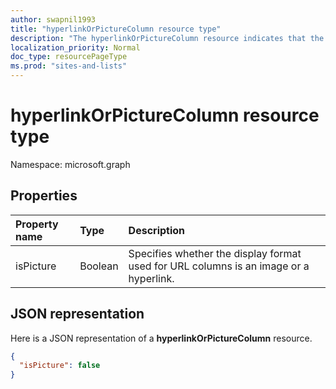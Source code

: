 ```yaml
---
author: swapnil1993
title: "hyperlinkOrPictureColumn resource type" 
description: "The hyperlinkOrPictureColumn resource indicates that the column contains URL data which can be an achortag or an image that serves as a hyperlink."
localization_priority: Normal
doc_type: resourcePageType
ms.prod: "sites-and-lists"
---
```

# hyperlinkOrPictureColumn resource type

Namespace: microsoft.graph

## Properties

| Property name      | Type               | Description
|:-------------------|:-------------------|:----------------------------------------------
| isPicture       | Boolean             | Specifies whether the display format used for URL columns is an image or a hyperlink. 


## JSON representation

Here is a JSON representation of a **hyperlinkOrPictureColumn** resource.
<!-- { "blockType": "resource", "@odata.type": "microsoft.graph.hyperlinkOrPictureColumn" } -->

```json
{
  "isPicture": false
}
```